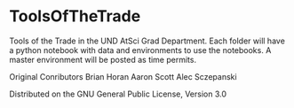 # ToolsOfTheTrade

Tools of the Trade in the UND AtSci Grad Department. Each folder will have a python notebook with data and environments to use the notebooks.
A master environment will be posted as time permits. 

Original Conributors
  Brian Horan
  Aaron Scott
  Alec Sczepanski

Distributed on the GNU General Public License, Version 3.0
